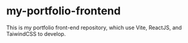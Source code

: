 # my-portfolio-frontend
This is my portfolio front-end repository, which use Vite, ReactJS, and TaiwindCSS to develop.
